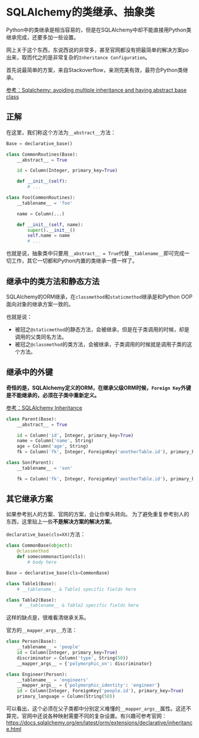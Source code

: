 # SQLAlchemy的类继承、抽象类

Python中的类继承是相当容易的，但是在SQLAlchemy中却不能直接用Python类继承完成，还要多加一些设置。

网上关于这个东西，东说西说的非常多，甚至官网都没有把最简单的解决方案po出来，取而代之的是非常复杂的`Inheritance Configuration`。

首先说最简单的方案，来自Stackoverflow，亲测完美有效，最符合Python类继承。

[参考：Sqlalchemy: avoiding multiple inheritance and having abstract base class](https://stackoverflow.com/questions/9606551/sqlalchemy-avoiding-multiple-inheritance-and-having-abstract-base-class?answertab=votes#tab-top)

## 正解 

在这里，我们称这个方法为`__abstract__`方法：
```py
Base = declarative_base()

class CommonRoutines(Base):
    __abstract__ = True

    id = Column(Integer, primary_key=True)

    def __init__(self):
        # ...

class Foo(CommonRoutines):
    __tablename__ = 'foo'

    name = Column(...)

    def __init__(self, name):
        super().__init__()
        self.name = name
        # ...
```

也就是说，抽象类中只要用`__abstract__ = True`代替`__tablename__`即可完成一切工作，其它一切都和Python内置的类继承一摸一样了。


## 继承中的类方法和静态方法

SQLAlchemy的ORM继承，在`classmethod`和`staticmethod`继承是和Python OOP面向对象的继承方案一致的。

也就是说：
- 被冠之`@staticmethod`的静态方法，会被继承，但是在子类调用的时候，却是调用的父类同名方法。
- 被冠之`@classmethod`的类方法，会被继承，子类调用的时候就是调用子类的这个方法。


## 继承中的外键

**奇怪的是，SQLAlchemy定义的ORM，在继承父级ORM时候，`Foreign Key`外键是不能继承的，必须在子类中重新定义。**

[参考：SQLAlchemy Inheritance](https://stackoverflow.com/questions/1337095/sqlalchemy-inheritance)

```py
class Parent(Base):
    __abstract__ = True

    id = Column('id', Integer, primary_key=True)
    name = Column('name', String)
    age = Column('age', String)
    fk = Column('fk', Integer, ForeignKey('anotherTable.id'), primary_key=True)

class Son(Parent):
    __tablename__ = 'son'

    fk = Column('fk', Integer, ForeignKey('anotherTable.id'), primary_key=True)
```


## 其它继承方案

如果参考别人的方案、官网的方案，会让你晕头转向。
为了避免重复参考别人的东西，这里贴上一些**不是解决方案的解决方案**。

`declarative_base(cls=XX)`方法：
```py
class CommonBase(object):
    @classmethod
    def somecommonaction(cls):
        # body here

Base = declarative_base(cls=CommonBase)

class Table1(Base):
    # __tablename__ & Table1 specific fields here

class Table2(Base):
     # __tablename__ & Table2 specific fields here
```
这样的缺点是，很难看清继承关系。


官方的`__mapper_args__`方法：
```py
class Person(Base):
    __tablename__ = 'people'
    id = Column(Integer, primary_key=True)
    discriminator = Column('type', String(50))
    __mapper_args__ = {'polymorphic_on': discriminator}

class Engineer(Person):
    __tablename__ = 'engineers'
    __mapper_args__ = {'polymorphic_identity': 'engineer'}
    id = Column(Integer, ForeignKey('people.id'), primary_key=True)
    primary_language = Column(String(50))
```
可以看出，这个必须在父子类都中分别定义难懂的`__mapper_args__`属性。这还不算完，官网中还说各种映射需要不同的复杂设置。有兴趣可参考官网：https://docs.sqlalchemy.org/en/latest/orm/extensions/declarative/inheritance.html
